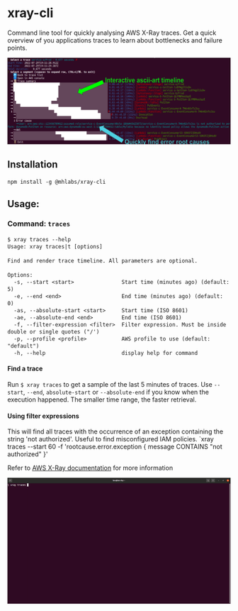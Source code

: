 # xray-cli

Command line tool for quickly analysing AWS X-Ray traces. Get a quick overview of you applications traces to learn about bottlenecks and failure points.

![features](images/features.png)

## Installation
`npm install -g @mhlabs/xray-cli`

## Usage:

### Command: `traces`

```
$ xray traces --help
Usage: xray traces|t [options]

Find and render trace timeline. All parameters are optional.

Options:
  -s, --start <start>               Start time (minutes ago) (default: 5)
  -e, --end <end>                   End time (minutes ago) (default: 0)
  -as, --absolute-start <start>     Start time (ISO 8601)
  -ae, --absolute-end <end>         End time (ISO 8601)
  -f, --filter-expression <filter>  Filter expression. Must be inside double or single quotes ("/')
  -p, --profile <profile>           AWS profile to use (default: "default")
  -h, --help                        display help for command
```

#### Find a trace
Run `$ xray traces` to get a sample of the last 5 minutes of traces. Use `--start`, `--end`, `absolute-start` or `--absolute-end` if you know when the execution happened. The smaller time range, the faster retrieval.

#### Using filter expressions
This will find all traces with the occurrence of an exception containing the string 'not authorized'. Useful to find misconfigured IAM policies.
`xray traces --start 60 -f 'rootcause.error.exception { message CONTAINS "not authorized" }'

Refer to [AWS X-Ray documentation](https://docs.aws.amazon.com/xray/latest/devguide/xray-console-filters.html) for more information

![Demo](images/demo1.gif)